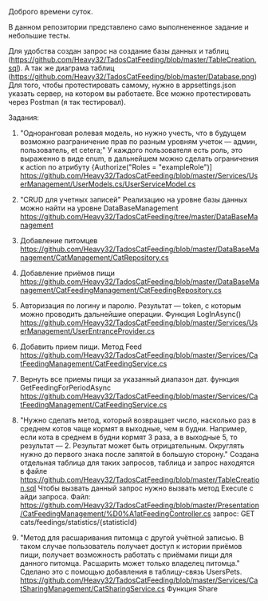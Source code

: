 Доброго времени суток.

В данном репозитории представлено само выполнененное задание и небольшие тесты.

Для удобства создан запрос на создание базы данных и таблиц (https://github.com/Heavy32/TadosCatFeeding/blob/master/TableCreation.sql).
А так же диаграма таблиц (https://github.com/Heavy32/TadosCatFeeding/blob/master/Database.png)
Для того, чтобы протестировать самому, нужно в appsettings.json указать сервер, на котором вы работаете. 
Все можно протестировать через Postman (я так тестировал).

Задания:

1)  "Одноранговая ролевая модель, но нужно учесть, что в будущем возможно разграничение прав по разным уровням учеток — админ, пользователь, et cetera;"
У каждого пользователя есть роль, это выраженно в виде enum, в дальнейшем можно сделать ограничения к action по атрибуту {Authorize("Roles = "exampleRole")]
https://github.com/Heavy32/TadosCatFeeding/blob/master/Services/UserManagement/UserModels.cs/UserServiceModel.cs

2) "CRUD для учетных записей"
Реализацию на уровне базы данных можно найти на уровне DataBaseManagement
https://github.com/Heavy32/TadosCatFeeding/tree/master/DataBaseManagement

3) Добавление питомцев
https://github.com/Heavy32/TadosCatFeeding/blob/master/DataBaseManagement/CatManagement/CatRepository.cs

4) Добавление приёмов пищи
https://github.com/Heavy32/TadosCatFeeding/blob/master/DataBaseManagement/CatFeedingManagement/CatFeedingRepository.cs

5) Авторизация по логину и паролю. Результат — token, с которым можно проводить дальнейшие операции. Функция LogInAsync()
https://github.com/Heavy32/TadosCatFeeding/blob/master/Services/UserManagement/UserEntranceProvider.cs

6) Добавить прием пищи. Метод Feed
https://github.com/Heavy32/TadosCatFeeding/blob/master/Services/CatFeedingManagement/CatFeedingService.cs

7) Вернуть все приемы пищи за указанный диапазон дат. функция  GetFeedingForPeriodAsync
https://github.com/Heavy32/TadosCatFeeding/blob/master/Services/CatFeedingManagement/CatFeedingService.cs

8) "Нужно сделать метод, который возвращает число, насколько раз в среднем котов чаще кормят в выходные, чем в будни. Например, если кота в среднем в будни кормят 3 раза, а в выходные 5, то результат — 2. Результат может быть отрицательным. Округлять нужно до первого знака после запятой в большую сторону."
Создана отдельная таблица для таких запросов, таблица и запрос находятся в файле https://github.com/Heavy32/TadosCatFeeding/blob/master/TableCreation.sql
Чтобы вызвать данный запрос нужно вызвать метод Execute с айди запроса.
Файл: https://github.com/Heavy32/TadosCatFeeding/blob/master/Presentation/CatFeedingManagement/%D0%A1atFeedingController.cs
запрос: GET cats/feedings/statistics/{statisticId}

9) "Метод для расшаривания питомца с другой учётной записью. В таком случае пользователь получает доступ к истории приёмов пищи, получает возможность работать с приёмами пищи для данного питомца. Расшарить может только владелец питомца." 
Сделано это с помощью добавления в таблицу-связь UsersPets.
https://github.com/Heavy32/TadosCatFeeding/blob/master/Services/CatSharingManagement/CatSharingService.cs
Функция Share 
